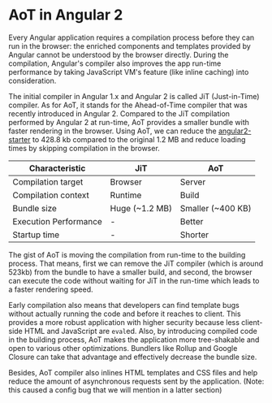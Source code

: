 # AoT in Angular 2

Every Angular application requires a compilation process before they can run in the browser: the enriched components and templates provided by Angular cannot be understood by the browser directly. During the compilation, Angular's compiler also improves the app run-time performance by taking JavaScript VM's feature (like inline caching) into consideration.

The initial compiler in Angular 1.x and Angular 2 is called JiT (Just-in-Time) compiler. As for AoT, it stands for the Ahead-of-Time compiler that was recently introduced in Angular 2. Compared to the JiT compilation performed by Angular 2 at run-time, AoT provides a smaller bundle with faster rendering in the browser. Using AoT, we can reduce the [angular2-starter](https://github.com/rangle/angular2-starter/pull/149) to 428.8 kb compared to the original 1.2 MB and reduce loading times by skipping compilation in the browser.

| Characteristic        | JiT          | AoT               |
| --------------------- | ------------ | ----------------- |
| Compilation target    | Browser      | Server            |
| Compilation context   | Runtime      | Build             |
| Bundle size           | Huge (~1.2 MB) | Smaller (~400 KB) |
| Execution Performance | -            | Better            |
| Startup time          | -            | Shorter           |


The gist of AoT is moving the compilation from run-time to the building process. That means, first we can remove the JiT compiler (which is around 523kb) from the bundle to have a smaller build, and second, the browser can execute the code without waiting for JiT in the run-time which leads to a faster rendering speed.

Early compilation also means that developers can find template bugs without actually running the code and before it reaches to client. This provides a more robust application with higher security because less client-side HTML and JavaScript are `eval`ed. Also, by introducing compiled code in the building process, AoT makes the application more tree-shakable and open to various other optimizations. Bundlers like Rollup and Google Closure can take that advantage and effectively decrease the bundle size.

Besides, AoT compiler also inlines HTML templates and CSS files and help reduce the amount of asynchronous requests sent by the application. (Note: this caused a config bug that we will mention in a latter section)
